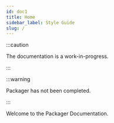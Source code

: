 ```yaml
---
id: doc1
title: Home
sidebar_label: Style Guide
slug: /
---
```



:::caution

The documentation is a work-in-progress.

:::

:::warning

Packager has not been completed.

:::

Welcome to the Packager Documentation. 

